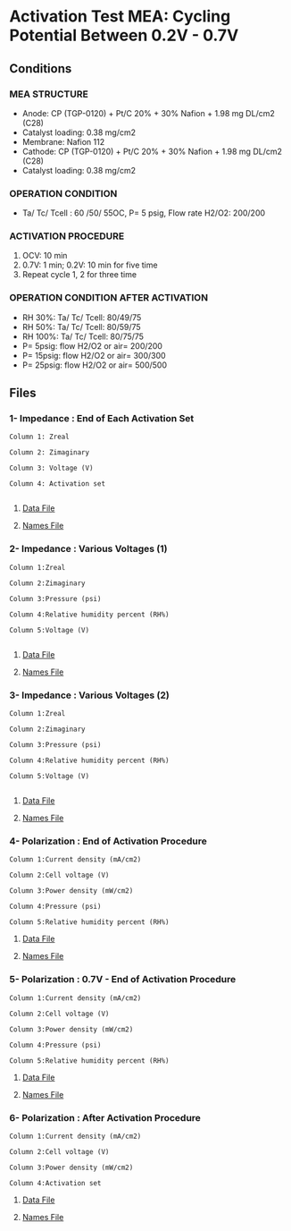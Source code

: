 # Activation Test MEA: Cycling Potential Between 0.2V  - 0.7V

## Conditions

### MEA STRUCTURE
- Anode: CP (TGP-0120) + Pt/C 20% + 30% Nafion + 1.98 mg DL/cm2 (C28)
- Catalyst loading: 0.38 mg/cm2
- Membrane: Nafion 112
- Cathode: CP (TGP-0120) + Pt/C 20% + 30% Nafion + 1.98 mg DL/cm2 (C28)
- Catalyst loading: 0.38 mg/cm2

### OPERATION CONDITION
- Ta/ Tc/ Tcell : 60 /50/ 55OC, P= 5 psig, Flow rate H2/O2: 200/200

### ACTIVATION PROCEDURE
1. OCV: 10 min
2. 0.7V: 1 min; 0.2V: 10 min for five time
3. Repeat cycle 1, 2 for three time

### OPERATION CONDITION AFTER ACTIVATION
- RH 30%: Ta/ Tc/ Tcell: 80/49/75
- RH 50%: Ta/ Tc/ Tcell: 80/59/75
- RH 100%: Ta/ Tc/ Tcell: 80/75/75
- P= 5psig: flow H2/O2 or air= 200/200
- P= 15psig: flow H2/O2 or air= 300/300
- P= 25psig: flow H2/O2 or air= 500/500


## Files

### 1- Impedance : End of Each Activation Set			

```
Column 1: Zreal

Column 2: Zimaginary

Column 3: Voltage (V)

Column 4: Activation set


```			
	

1. [Data File](1.csv)		

2. [Names File](1.names)


### 2- Impedance : Various Voltages (1)


```
Column 1:Zreal

Column 2:Zimaginary

Column 3:Pressure (psi)

Column 4:Relative humidity percent (RH%)

Column 5:Voltage (V)


```

1. [Data File](2.csv)		

2. [Names File](2.names)


### 3- Impedance : Various Voltages (2)

```
Column 1:Zreal

Column 2:Zimaginary

Column 3:Pressure (psi)

Column 4:Relative humidity percent (RH%)

Column 5:Voltage (V)


```

1. [Data File](3.csv)		

2. [Names File](3.names)


### 4- Polarization : End of Activation Procedure

```
Column 1:Current density (mA/cm2)

Column 2:Cell voltage (V)

Column 3:Power density (mW/cm2)

Column 4:Pressure (psi)

Column 5:Relative humidity percent (RH%)

```

1. [Data File](4.csv)		

2. [Names File](4.names)



### 5- Polarization : 0.7V - End of Activation Procedure

```
Column 1:Current density (mA/cm2)

Column 2:Cell voltage (V)

Column 3:Power density (mW/cm2)

Column 4:Pressure (psi)

Column 5:Relative humidity percent (RH%)

```

1. [Data File](5.csv)		

2. [Names File](5.names)

### 6- Polarization : After Activation Procedure

```
Column 1:Current density (mA/cm2)

Column 2:Cell voltage (V)

Column 3:Power density (mW/cm2)

Column 4:Activation set 

```

1. [Data File](6.csv)		

2. [Names File](6.names)

